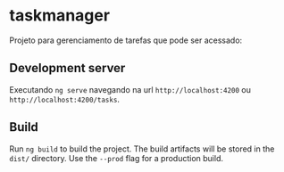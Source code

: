 # taskmanager

Projeto para gerenciamento de tarefas que pode ser acessado:

## Development server

Executando `ng serve` navegando na url `http://localhost:4200` ou `http://localhost:4200/tasks`.


## Build

Run `ng build` to build the project. The build artifacts will be stored in the `dist/` directory. Use the `--prod` flag for a production build.

